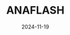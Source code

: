 ---  
layout: startup_page  
title: "ANAFLASH"  
id: "anaflash.com"  
permalink: "/anaflashanaflash.com11192024/"  
website: "https://www.anaflash.com/"  
funding_round: "Series A"  
funding_amount: ""  
investors: "Stonebridge Ventures, L&S Venture Capital, Lotte Ventures, Plug and Play Ventures"  
about: "ANAFLASH develops neuromorphic, non-volatile edge AI processors integrating low-power AI acceleration engines and flash memory, significantly reducing data traffic and enabling high-fidelity intelligence in battery-powered smart edge devices. The company's technology is unique in its energy efficiency and cost-effectiveness for this market. Their work is supported by various government agencies and research partnerships."  
markets: "AI, Semiconductors, Artificial Intelligence (AI), Energy, Internet of Things"  
hq: "Sunnyvale, California, United States"  
founded_year: "2019"  
linkedin: "https://www.linkedin.com/company/anaflash-inc/"  
twitter: "https://x.com/ANAFLASH_INC"  
instagram: ""  
facebook: "https://www.facebook.com/profile.php?id=100066671443808"  
crunchbase: "https://www.crunchbase.com/organization/anaflash"  
pitchbook: "https://pitchbook.com/profiles/company/277299-55"  

date_display: "19-Nov-2024"  
date: "2024-11-19"

# SEO Optimization  
meta_title: "ANAFLASH - Series A"  
meta_description: "ANAFLASH, ANAFLASH develops neuromorphic, non-volatile edge AI processors integrating low-power AI acceleration engines and flash memory, significantly reducing..."  
meta_keywords: "ANAFLASH, AI, Semiconductors, Artificial Intelligence (AI), Energy, Internet of Things, Series A funding"  
canonical_url: "https://startup.projectstartups.com/anaflashanaflash.com11192024/"  
---